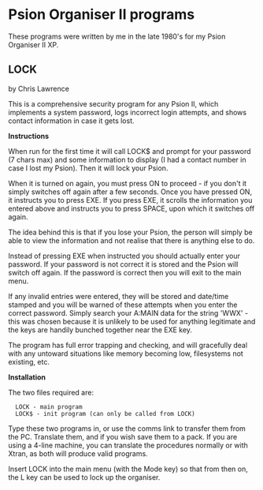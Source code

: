 # Psion Organiser II programs
These programs were written by me in the late 1980's for my Psion Organiser II XP.

## LOCK
by Chris Lawrence  

This is a comprehensive security program for any Psion II, which implements a system password, logs incorrect login attempts, and shows contact information in case it gets lost.  

**Instructions**

When run for the first time it will call LOCK$ and prompt for your password (7 chars max) and some information to display (I had a contact number in case I lost my Psion).  Then it will lock your Psion.  

When it is turned on again, you must press ON to proceed - if you don't it simply switches off again after a few seconds.  Once you have pressed ON, it instructs you to press EXE.  If you press EXE, it scrolls the information you entered above and instructs you to press SPACE, upon which it switches off again.  

The idea behind this is that if you lose your Psion, the person will simply be able to view the information and not realise that there is anything else to do.  

Instead of pressing EXE when instructed you should actually enter your password.  If your password is not correct it is stored and the Psion will switch off again.  If the password is correct then you will exit to the main menu.  

If any invalid entries were entered, they will be stored and date/time stamped and you will be warned of these attempts when you enter the correct password.  Simply search your A:MAIN data for the string 'WWX' - this was chosen because it is unlikely to be used for anything legitimate and the keys are handily bunched together near the EXE key.  

The program has full error trapping and checking, and will gracefully deal with any untoward situations like memory becoming low, filesystems not existing, etc.  

**Installation**

The two files required are:
```
  LOCK - main program
  LOCK$ - init program (can only be called from LOCK)
```
Type these two programs in, or use the comms link to transfer them from the PC. Translate them, and if you wish save them to a pack. If you are using a 4-line machine, you can translate the procedures normally or with Xtran, as both will produce valid programs.  

Insert LOCK into the main menu (with the Mode key) so that from then on, the L key can be used to lock up the organiser.
